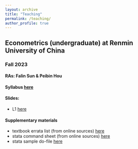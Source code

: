 ```yaml
---
layout: archive
title: "Teaching"
permalink: /teaching/
author_profile: true
---
```


## Econometrics (undergraduate) at Renmin University of China
### Fall 2023
#### RAs: Falin Sun & Peibin Hou
#### Syllabus [here](/files/syllabus_econometrics_23fall.pdf)
#### Slides:
- L1 [here](/files/L1.pdf)
#### Supplementary materials
- textbook errata list (from online sources) [here](/files/ErrataList.pdf)
- stata command sheet (from online sources) [here](/files/SataSheets.pdf)
- stata sample do-file [here](/files/sample.do)



